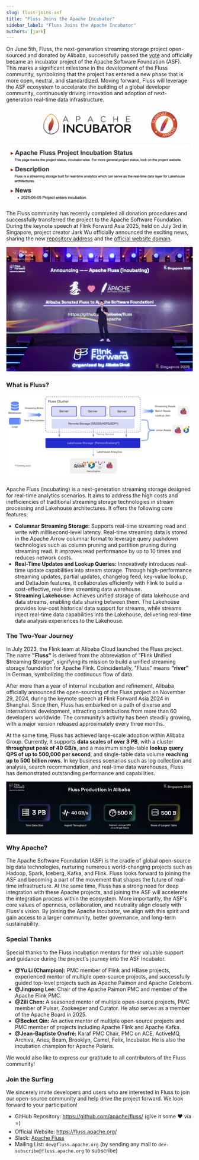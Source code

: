 ```yaml
---
slug: fluss-joins-asf
title: "Fluss Joins the Apache Incubator"
sidebar_label: "Fluss Joins the Apache Incubator"
authors: [jark]
---
```


<!--
 Licensed to the Apache Software Foundation (ASF) under one
 or more contributor license agreements.  See the NOTICE file
 distributed with this work for additional information
 regarding copyright ownership.  The ASF licenses this file
 to you under the Apache License, Version 2.0 (the
 "License"); you may not use this file except in compliance
 with the License.  You may obtain a copy of the License at

      http://www.apache.org/licenses/LICENSE-2.0

 Unless required by applicable law or agreed to in writing, software
 distributed under the License is distributed on an "AS IS" BASIS,
 WITHOUT WARRANTIES OR CONDITIONS OF ANY KIND, either express or implied.
 See the License for the specific language governing permissions and
 limitations under the License.
-->

On June 5th, Fluss, the next-generation streaming storage project open-sourced and donated by Alibaba, successfully passed the [vote](https://lists.apache.org/thread/mnol4wxovpz6klt196d3x239t4mp6z5o) and officially became an incubator project of the Apache Software Foundation (ASF). This marks a significant milestone in the development of the Fluss community, symbolizing that the project has entered a new phase that is more open,
neutral, and standardized. Moving forward, Fluss will leverage the ASF ecosystem to accelerate the building of a global developer community, continuously driving innovation and adoption of next-generation real-time data infrastructure.

![ASF](assets/fluss_asf/asf.png)
<!-- truncate -->

The Fluss community has recently completed all donation procedures and successfully transferred the project to the Apache Software Foundation.
During the keynote speech at Flink Forward Asia 2025, held on July 3rd in Singapore, project creator Jark Wu officially announced the exciting news, 
sharing the new [repository address](https://github.com/apache/fluss/) and the [official website domain](https://fluss.apache.org/).

![FF Announcement](assets/fluss_asf/announcement.png)

### What is Fluss?

![Architecture](assets/fluss_asf/architecture.png)

Apache Fluss (incubating) is a next-generation streaming storage designed for real-time analytics scenarios. 
It aims to address the high costs and inefficiencies of traditional streaming storage technologies in stream processing and Lakehouse architectures. 
It offers the following core features:

* **Columnar Streaming Storage:** Supports real-time streaming read and write with millisecond-level latency. Real-time streaming data is stored in the Apache Arrow columnar format to leverage query pushdown technologies such as column pruning and partition pruning during streaming read. It improves read performance by up to 10 times and reduces network costs.
* **Real-Time Updates and Lookup Queries:** Innovatively introduces real-time update capabilities into stream storage. Through high-performance streaming updates, partial updates, changelog feed, key-value lookup, and DeltaJoin features, it collaborates efficiently with Flink to build a cost-effective, real-time streaming data warehouse.
* **Streaming Lakehouse:** Achieves unified storage of data lakehouse and data streams, enabling data sharing between them. The Lakehouse provides low-cost historical data support for streams, while streams inject real-time data capabilities into the Lakehouse, delivering real-time data analysis experiences to the Lakehouse.

### The Two-Year Journey
In July 2023, the Flink team at Alibaba Cloud launched the Fluss project. 
The name **"Fluss"** is derived from the abbreviation of "**Fl**ink **U**nified **S**treaming **S**torage", signifying its mission to build a unified streaming storage foundation for Apache Flink.
Coincidentally, "Fluss" means **"river"** in German, symbolizing the continuous flow of data.

After more than a year of internal incubation and refinement, Alibaba officially announced the open-sourcing of the Fluss project on November 29, 2024, during the keynote speech at Flink Forward Asia 2024 in Shanghai.
Since then, Fluss has embarked on a path of diverse and international development, attracting contributions from more than 60 developers worldwide.
The community’s activity has been steadily growing, with a major version released approximately every three months.

At the same time, Fluss has achieved large-scale adoption within Alibaba Group. 
Currently, it supports **data scales of over 3 PB**, with a cluster **throughput peak of 40 GB/s**, and a maximum single-table **lookup query QPS of up to 500,000 per second**, and single-table data volume **reaching up to 500 billion rows**. 
In key business scenarios such as log collection and analysis, search recommendation, and real-time data warehouses, Fluss has demonstrated outstanding performance and capabilities.

![Alibaba Production](assets/fluss_asf/alibaba.png)

### Why Apache?
The Apache Software Foundation (ASF) is the cradle of global open-source big data technologies, nurturing numerous world-changing projects such as Hadoop, Spark, Iceberg, Kafka, and Flink. Fluss looks forward to joining the ASF and becoming a part of the movement that shapes the future of real-time infrastructure. At the same time, Fluss has a strong need for deep integration with these Apache projects, and joining the ASF will accelerate the integration process within the ecosystem. More importantly, the ASF's core values of openness, collaboration, and neutrality align closely with Fluss's vision. By joining the Apache Incubator, we align with this spirit and gain access to a larger community, better governance, and long-term sustainability.

### Special Thanks
Special thanks to the Fluss incubation mentors for their valuable support and guidance during the project's journey into the ASF Incubator.

* **@Yu Li (Champion):** PMC member of Flink and HBase projects, experienced mentor of multiple open-source projects, and successfully guided top-level projects such as Apache Paimon and Apache Celeborn.
* **@Jingsong Lee:** Chair of the Apache Paimon PMC and member of the Apache Flink PMC. 
* **@Zili Chen:** A seasoned mentor of multiple open-source projects, PMC member of Pulsar, Zookeeper and Curator. He also serves as a member of the Apache Board in 2025. 
* **@Becket Qin:** An active mentor of multiple open-source projects and PMC member of projects including Apache Flink and Apache Kafka. 
* **@Jean-Baptiste Onofré:** Karaf PMC Chair, PMC on ACE, ActiveMQ, Archiva, Aries, Beam, Brooklyn, Camel, Felix, Incubator. He is also the incubation champion for Apache Polaris.

We would also like to express our gratitude to all contributors of the Fluss community!

### Join the Surfing
We sincerely invite developers and users who are interested in Fluss to join our open-source community and help drive the project forward. We look forward to your participation!

* GitHub Repository: https://github.com/apache/fluss/  (give it some ❤️ via ⭐)
* Official Website: https://fluss.apache.org/
* Slack: [Apache Fluss ](https://join.slack.com/t/apache-fluss/shared_invite/zt-33wlna581-QAooAiCmnYboJS8D_JUcYw)
* Mailing List: `dev@fluss.apache.org` (by sending any mail to `dev-subscribe@fluss.apache.org` to subscribe)